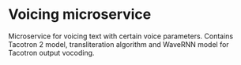 # Voicing microservice
Microservice for voicing text with certain voice parameters. Contains Tacotron 2 model, transliteration algorithm and WaveRNN model for Tacotron output vocoding.

